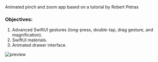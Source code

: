 
Animated pinch and zoom app based on a tutorial by Robert Petras

### Objectives:

1. Advanced SwiftUI gestures (long-press, double-tap, drag gesture, and magnification).
2. SwiftUI materials.
3. Animated drawer interface.


![preview](https://github.com/hasan-hm1/pinch/blob/main/preview.gif)



